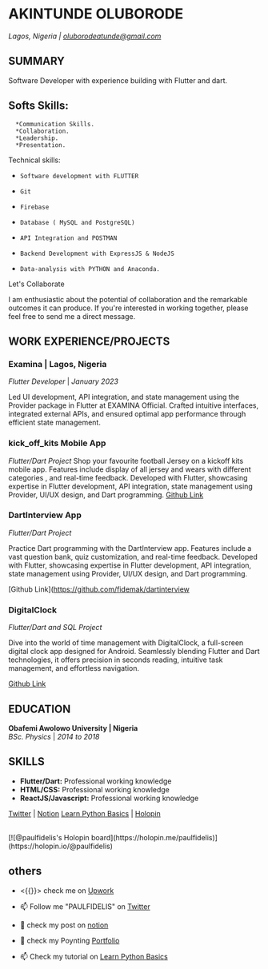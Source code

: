 


 

# AKINTUNDE OLUBORODE
*Lagos, Nigeria  | [oluborodeatunde@gmail.com](mailto:oluborodeatunde@gmail.com)*

## SUMMARY
 Software Developer with experience building with Flutter and dart.

## Softs Skills: 
      *Communication Skills.
      *Collaboration.
      *Leadership.
      *Presentation. 

Technical skills:
-     Software development with FLUTTER 
-     Git 
-     Firebase
-     Database ( MySQL and PostgreSQL)
-     API Integration and POSTMAN
-     Backend Development with ExpressJS & NodeJS 
-     Data-analysis with PYTHON and Anaconda.


Let's Collaborate

I am enthusiastic about the potential of collaboration and the remarkable outcomes it can produce. If you're interested in working together, please feel free to send me a direct message.


## WORK EXPERIENCE/PROJECTS

### Examina | Lagos, Nigeria
*Flutter Developer* | *January 2023*

Led UI development, API integration, and state management using the Provider package in Flutter at EXAMINA Official. Crafted intuitive interfaces, integrated external APIs, and ensured optimal app performance through efficient state management.


### kick_off_kits Mobile App
*Flutter/Dart Project*
Shop your favourite football Jersey on a kickoff kits mobile app. Features include display of all jersey and wears with different categories , and real-time feedback. Developed with Flutter, showcasing expertise in Flutter development, API integration, state management using Provider, UI/UX design, and Dart programming.
[Github Link](https://github.com/fidelmak/kick_off_kits)

### DartInterview App
*Flutter/Dart Project*

Practice Dart programming with the DartInterview app. Features include a vast question bank, quiz customization, and real-time feedback. Developed with Flutter, showcasing expertise in Flutter development, API integration, state management using Provider, UI/UX design, and Dart programming.

[Github Link](https://github.com/fidemak/dartinterview

### DigitalClock
*Flutter/Dart and SQL Project*

Dive into the world of time management with DigitalClock, a full-screen digital clock app designed for Android. Seamlessly blending Flutter and Dart technologies, it offers precision in seconds reading, intuitive task management, and effortless navigation.

[Github Link](https://github.com/fidelmak/DigitalClock)

## EDUCATION

**Obafemi Awolowo University | Nigeria**  
*BSc. Physics* | *2014 to 2018*

## SKILLS

- **Flutter/Dart:** Professional working knowledge
- **HTML/CSS:** Professional working knowledge
- **ReactJS/Javascript:** Professional working knowledge


 [Twitter](https://twitter.com/DelisIgib) | [Notion](https://bigfidelis.notion.site/bigfidelis/Function-In-Dart-4169e29cfdf443cf919854d0d2c2cd44/)  [Learn Python Basics](https://akinholub.gumroad.com/l/Basic-python) | [Holopin](https://holopin.io/@paulfidelis)


<!---
fidelmak/fidelmak is a ✨ special ✨ repository because its `README.md` (this file) appears on your GitHub profile.
You can click the Preview link to take a look at your changes.
--->

<br /> 
[![@paulfidelis's Holopin board](https://holopin.me/paulfidelis)](https://holopin.io/@paulfidelis)



## others 
- <{{}}> check me on [Upwork](https://www.upwork.com/freelancers/~0135be12f28cdc12be?viewMode=1&s=996364627857502209) 
- 📫 Follow me "PAULFIDELIS" on [Twitter](https://twitter.com/DelisIgib)


- 💞️ check my post on [notion](https://bigfidelis.notion.site/bigfidelis/Function-In-Dart-4169e29cfdf443cf919854d0d2c2cd44/)
- 🚀 check my Poynting  [Portfolio](https://poyting.vercel.app/)

- 📫 Check my tutorial on [Learn Python Basics](https://akinholub.gumroad.com/l/Basic-python)

